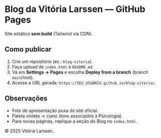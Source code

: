# Blog da Vitória Larssen — GitHub Pages

Site estático **sem build** (Tailwind via CDN).

## Como publicar
1. Crie um repositório (ex.: `blog-vitoria`).
2. Faça upload de `index.html` e `README.md`.
3. Vá em **Settings → Pages** e escolha **Deploy from a branch** (branch `main`/root).
4. Acesse a URL gerada: `https://SEU_USUARIO.github.io/blog-vitoria/`.

## Observações
- Foto de apresentação puxa do site oficial.
- Paleta violeta → ciano (tons associados à Psicologia).
- Para novas páginas, replique a seção do Blog no `index.html`.

© 2025 Vitória Larssen.
